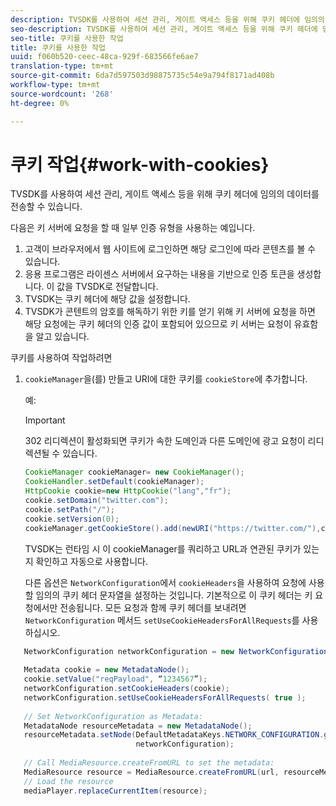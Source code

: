 ```yaml
---
description: TVSDK를 사용하여 세션 관리, 게이트 액세스 등을 위해 쿠키 헤더에 임의의 데이터를 전송할 수 있습니다.
seo-description: TVSDK를 사용하여 세션 관리, 게이트 액세스 등을 위해 쿠키 헤더에 임의의 데이터를 전송할 수 있습니다.
seo-title: 쿠키를 사용한 작업
title: 쿠키를 사용한 작업
uuid: f060b520-ceec-48ca-929f-683566fe6ae7
translation-type: tm+mt
source-git-commit: 6da7d597503d98875735c54e9a794f8171ad408b
workflow-type: tm+mt
source-wordcount: '268'
ht-degree: 0%

---
```



# 쿠키 작업{#work-with-cookies}

TVSDK를 사용하여 세션 관리, 게이트 액세스 등을 위해 쿠키 헤더에 임의의 데이터를 전송할 수 있습니다.

다음은 키 서버에 요청을 할 때 일부 인증 유형을 사용하는 예입니다.

1. 고객이 브라우저에서 웹 사이트에 로그인하면 해당 로그인에 따라 콘텐츠를 볼 수 있습니다.
1. 응용 프로그램은 라이센스 서버에서 요구하는 내용을 기반으로 인증 토큰을 생성합니다. 이 값을 TVSDK로 전달합니다.
1. TVSDK는 쿠키 헤더에 해당 값을 설정합니다.
1. TVSDK가 콘텐트의 암호를 해독하기 위한 키를 얻기 위해 키 서버에 요청을 하면 해당 요청에는 쿠키 헤더의 인증 값이 포함되어 있으므로 키 서버는 요청이 유효함을 알고 있습니다.

쿠키를 사용하여 작업하려면

1. `cookieManager`을(를) 만들고 URI에 대한 쿠키를 `cookieStore`에 추가합니다.

   예:

   >[!IMPORTANT]
   >
   >302 리디렉션이 활성화되면 쿠키가 속한 도메인과 다른 도메인에 광고 요청이 리디렉션될 수 있습니다.

   ```java
   CookieManager cookieManager= new CookieManager(); 
   CookieHandler.setDefault(cookieManager);  
   HttpCookie cookie=new HttpCookie("lang","fr"); 
   cookie.setDomain("twitter.com");  
   cookie.setPath("/"); 
   cookie.setVersion(0); 
   cookieManager.getCookieStore().add(newURI("https://twitter.com/"),cookie);
   ```

   TVSDK는 런타임 시 이 cookieManager를 쿼리하고 URL과 연관된 쿠키가 있는지 확인하고 자동으로 사용합니다.

   다른 옵션은 `NetworkConfiguration`에서 `cookieHeaders`을 사용하여 요청에 사용할 임의의 쿠키 헤더 문자열을 설정하는 것입니다. 기본적으로 이 쿠키 헤더는 키 요청에서만 전송됩니다. 모든 요청과 함께 쿠키 헤더를 보내려면 `NetworkConfiguration` 메서드 `setUseCookieHeadersForAllRequests`를 사용하십시오.

```java
   NetworkConfiguration networkConfiguration = new NetworkConfiguration(); 
    
   Metadata cookie = new MetadataNode(); 
   cookie.setValue("reqPayload", “1234567”); 
   networkConfiguration.setCookieHeaders(cookie); 
   networkConfiguration.setUseCookieHeadersForAllRequests( true ); 
    
   // Set NetworkConfiguration as Metadata:                                                                   
   MetadataNode resourceMetadata = new MetadataNode(); 
   resourceMetadata.setNode(DefaultMetadataKeys.NETWORK_CONFIGURATION.getValue(),  
                            networkConfiguration); 
    
   // Call MediaResource.createFromURL to set the metadata: 
   MediaResource resource = MediaResource.createFromURL(url, resourceMetadata); 
   // Load the resource 
   mediaPlayer.replaceCurrentItem(resource);
```
